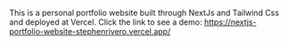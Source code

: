This is a personal portfolio website built through NextJs and Tailwind Css and deployed at Vercel.
Click the link to see a demo: https://nextjs-portfolio-website-stephenrivero.vercel.app/